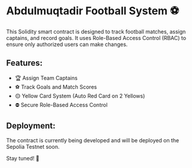 # Abdulmuqtadir Football System ⚽

This Solidity smart contract is designed to track football matches, assign captains, and record goals. It uses Role-Based Access Control (RBAC) to ensure only authorized users can make changes.

## Features:
- 🏆 Assign Team Captains
- ⚽ Track Goals and Match Scores
- 🟡 Yellow Card System (Auto Red Card on 2 Yellows)
- ⛔ Secure Role-Based Access Control

## Deployment:
The contract is currently being developed and will be deployed on the Sepolia Testnet soon.

Stay tuned! 🚀
